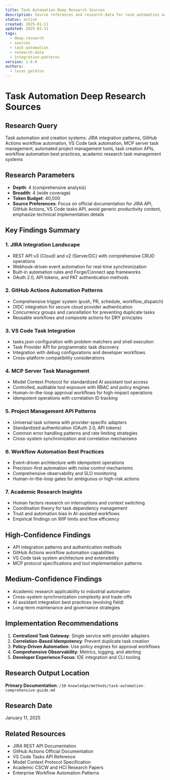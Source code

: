 ```yaml
---
title: Task Automation Deep Research Sources
description: Source references and research data for task automation and creation systems guide
status: active
created: 2025-01-11
updated: 2025-01-11
tags:
  - deep-research
  - sources
  - task-automation
  - research-data
  - integration-patterns
version: 1.0.0
authors:
  - lucas_galdino
---
```


# Task Automation Deep Research Sources

## Research Query

Task automation and creation systems: JIRA integration patterns, GitHub Actions workflow automation, VS Code task automation, MCP server task management, automated project management tools, task creation APIs, workflow automation best practices, academic research task management systems

## Research Parameters

- **Depth**: 4 (comprehensive analysis)
- **Breadth**: 4 (wide coverage)
- **Token Budget**: 40,000
- **Source Preferences**: Focus on official documentation for JIRA API, GitHub Actions, VS Code tasks API, avoid generic productivity content, emphasize technical implementation details

## Key Findings Summary

### 1. JIRA Integration Landscape

- REST API v3 (Cloud) and v2 (Server/DC) with comprehensive CRUD operations
- Webhook-driven event automation for real-time synchronization
- Built-in automation rules and Forge/Connect app frameworks
- OAuth 2.0, API tokens, and PAT authentication methods

### 2. GitHub Actions Automation Patterns

- Comprehensive trigger system (push, PR, schedule, workflow_dispatch)
- OIDC integration for secure cloud provider authentication
- Concurrency groups and cancellation for preventing duplicate tasks
- Reusable workflows and composite actions for DRY principles

### 3. VS Code Task Integration

- tasks.json configuration with problem matchers and shell execution
- Task Provider API for programmatic task discovery
- Integration with debug configurations and developer workflows
- Cross-platform compatibility considerations

### 4. MCP Server Task Management

- Model Context Protocol for standardized AI assistant tool access
- Controlled, auditable tool exposure with RBAC and policy engines
- Human-in-the-loop approval workflows for high-impact operations
- Idempotent operations with correlation ID tracking

### 5. Project Management API Patterns

- Universal task schema with provider-specific adapters
- Standardized authentication (OAuth 2.0, API tokens)
- Common error handling patterns and rate limiting strategies
- Cross-system synchronization and correlation mechanisms

### 6. Workflow Automation Best Practices

- Event-driven architecture with idempotent operations
- Precision-first automation with noise control mechanisms
- Comprehensive observability and SLO monitoring
- Human-in-the-loop gates for ambiguous or high-risk actions

### 7. Academic Research Insights

- Human factors research on interruptions and context switching
- Coordination theory for task dependency management
- Trust and automation bias in AI-assisted workflows
- Empirical findings on WIP limits and flow efficiency

## High-Confidence Findings

- API integration patterns and authentication methods
- GitHub Actions workflow automation capabilities
- VS Code task system architecture and extensibility
- MCP protocol specifications and tool implementation patterns

## Medium-Confidence Findings

- Academic research applicability to industrial automation
- Cross-system synchronization complexity and trade-offs
- AI assistant integration best practices (evolving field)
- Long-term maintenance and governance strategies

## Implementation Recommendations

1. **Centralized Task Gateway**: Single service with provider adapters
2. **Correlation-Based Idempotency**: Prevent duplicate task creation
3. **Policy-Driven Automation**: Use policy engines for approval workflows
4. **Comprehensive Observability**: Metrics, logging, and alerting
5. **Developer Experience Focus**: IDE integration and CLI tooling

## Research Output Location

**Primary Documentation**: `/10-knowledge/methods/task-automation-comprehensive-guide.md`

## Research Date

January 11, 2025

## Related Resources

- JIRA REST API Documentation
- GitHub Actions Official Documentation
- VS Code Tasks API Reference
- Model Context Protocol Specification
- Academic CSCW and HCI Research Papers
- Enterprise Workflow Automation Patterns
